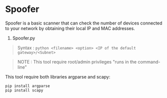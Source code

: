 # Spoofer

Spoofer is a basic scanner that can check the number of devices connected to your network by obtaining their local IP and MAC addresses.

1. Spoofer.py

> Syntax : `python <filename> <option> <IP of the default gateway>/<Subnet>`

> NOTE : This tool require root/admin privileges "runs in the command-line"
  
This tool require both libraries argparse and scapy:
  
  ```
  pip install argparse
  pip install scapy
  ```
  
